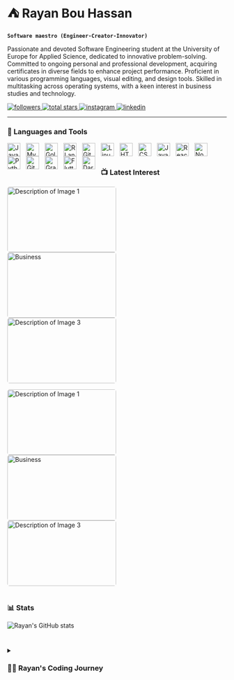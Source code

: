 # ⛺ Rayan Bou Hassan
**`Software maestro (Engineer-Creator-Innovator)`**

Passionate and devoted Software Engineering student at the University of Europe for Applied Science, dedicated to innovative problem-solving. Committed to ongoing personal and professional development,
acquiring certificates in diverse fields to enhance project performance. Proficient in various programming languages, visual editing, and design tools.
Skilled in multitasking across operating systems, with a keen interest in business studies and technology.

<p align="left">
   <a href="https://github.com/Rayanbh0?tab=followers">
      <img alt="followers" title="Follow me on Github" src="https://custom-icon-badges.demolab.com/github/followers/Rayanbh0?color=236ad3&labelColor=1155ba&style=for-the-badge&logo=person-add&label=Follow&logoColor=white"/>
   </a>
   <a href="https://github.com/Rayanbh0?tab=repositories&sort=stargazers">
      <img alt="total stars" title="Total stars on GitHub" src="https://custom-icon-badges.demolab.com/github/stars/Rayanbh0?color=55960c&style=for-the-badge&labelColor=488207&logo=star"/>
   </a>
   <a href="https://www.instagram.com/rayanbh__">
      <img alt="instagram" title="Follow me on Instagram" src="https://img.shields.io/badge/Instagram-Follow-lightgrey?style=for-the-badge&logo=instagram"/>
   </a>
   <a href="https://www.linkedin.com/in/rayan-bou-hassan-bb29a61b7">
      <img alt="linkedin" title="Connect with me on LinkedIn" src="https://img.shields.io/badge/LinkedIn-Connect-blue?style=for-the-badge&logo=linkedin"/>
   </a>
</p>

---

### 🧰 Languages and Tools

<img align="left" alt="Java" width="30px" style="padding-right:10px;" src="https://cdn.jsdelivr.net/gh/devicons/devicon/icons/java/java-original.svg"/>
<img align="left" alt="MySQL" width="30px" style="padding-right:10px;" src="https://cdn.jsdelivr.net/gh/devicons/devicon/icons/mysql/mysql-original.svg" />
<img align="left" alt="Golang" width="30px" style="padding-right:10px;" src="https://cdn.jsdelivr.net/gh/devicons/devicon/icons/go/go-original.svg" />
<img align="left" alt="R Language" width="30px" style="padding-right:10px;" src="https://cdn.jsdelivr.net/gh/devicons/devicon/icons/r/r-original.svg" />
<img align="left" alt="Git" width="30px" style="padding-right:10px;" src="https://cdn.jsdelivr.net/gh/devicons/devicon/icons/git/git-original.svg" />
<img align="left" alt="Linux" width="30px" style="padding-right:10px;" src="https://cdn.jsdelivr.net/gh/devicons/devicon/icons/linux/linux-original.svg" />
<img align="left" alt="HTML" width="30px" style="padding-right:10px;" src="https://cdn.jsdelivr.net/gh/devicons/devicon/icons/html5/html5-plain.svg" />
<img align="left" alt="CSS" width="30px" style="padding-right:10px;" src="https://cdn.jsdelivr.net/gh/devicons/devicon/icons/css3/css3-plain.svg" />
<img align="left" alt="JavaScript" width="30px" style="padding-right:10px;" src="https://cdn.jsdelivr.net/gh/devicons/devicon/icons/javascript/javascript-plain.svg" />
<img align="left" alt="React" width="30px" style="padding-right:10px;" src="https://cdn.jsdelivr.net/gh/devicons/devicon/icons/react/react-original.svg" />
<img align="left" alt="NodeJS" width="30px" style="padding-right:10px;" src="https://cdn.jsdelivr.net/gh/devicons/devicon/icons/nodejs/nodejs-original.svg" />
<img align="left" alt="Python" width="30px" style="padding-right:10px;" src="https://cdn.jsdelivr.net/gh/devicons/devicon/icons/python/python-plain.svg" />
<img align="left" alt="GitHub" width="30px" style="padding-right:10px;" src="https://cdn.jsdelivr.net/gh/devicons/devicon/icons/github/github-original.svg" />
<img align="left" alt="Gradle" width="30px" style="padding-right:10px;" src="https://cdn.jsdelivr.net/gh/devicons/devicon/icons/gradle/gradle-plain.svg" />
<img align="left" alt="Flutter" width="30px" style="padding-right:10px;" src="https://cdn.jsdelivr.net/gh/devicons/devicon/icons/flutter/flutter-original.svg" />
<img align="left" alt="Dart" width="30px" style="padding-right:10px;" src="https://cdn.jsdelivr.net/gh/devicons/devicon/icons/dart/dart-plain.svg" />
<br />

#

### 📺 Latest Interest

<!-- BEGIN CUSTOM IMAGES -->
<p align="left">
    <a href="link_to_project_1">
        <img src="https://media.istockphoto.com/id/1213691432/photo/tourists-sitting-near-campfire-under-starry-sky.jpg?s=612x612&w=0&k=20&c=6B2GdQROSabFQKrerTaYHaplaCU2UwiOFokyUW6hEp0=" alt="Description of Image 1" style="width:250px; height:150px; border-radius:5px; margin-right:10px;">
    </a>
    <a href="link_to_project_2">
        <img src="https://images.squarespace-cdn.com/content/v1/5beb4d1d7c9327376a4d452a/1600466853341-6N7GCJGANR9ZLUTBKGB1/Paulina-branding-photography-personal-portraits-transformational-portraits-headshot-business-portrait-img-400.jpg" alt="Business" style="width:250px; height:150px; border-radius:5px; margin-right:10px;">
    </a>
    <a href="link_to_project_3">
        <img src="https://www.corporatevision-news.com/wp-content/uploads/2022/04/Software-Development.jpg" alt="Description of Image 3" style="width:250px; height:150px; border-radius:5px; margin-right:10px;">
    </a>
</p>
<p align="left">
      <a href="link_to_project_1">
        <img src="https://media.istockphoto.com/id/1213691432/photo/tourists-sitting-near-campfire-under-starry-sky.jpg?s=612x612&w=0&k=20&c=6B2GdQROSabFQKrerTaYHaplaCU2UwiOFokyUW6hEp0=" alt="Description of Image 1" style="width:250px; height:150px; border-radius:5px; margin-right:10px;">
    </a>
    <a href="link_to_project_2">
        <img src="https://images.squarespace-cdn.com/content/v1/5beb4d1d7c9327376a4d452a/1600466853341-6N7GCJGANR9ZLUTBKGB1/Paulina-branding-photography-personal-portraits-transformational-portraits-headshot-business-portrait-img-400.jpg" alt="Business" style="width:250px; height:150px; border-radius:5px; margin-right:10px;">
    </a>
    <a href="link_to_project_3">
        <img src="https://www.corporatevision-news.com/wp-content/uploads/2022/04/Software-Development.jpg" alt="Description of Image 3" style="width:250px; height:150px; border-radius:5px; margin-right:10px;">
    </a>
</p>
<!-- END CUSTOM IMAGES -->



#

### 📊 Stats

![Rayan's GitHub stats](https://github-readme-stats.vercel.app/api?username=Rayanbh0&show_icons=true&theme=gruvbox)

<!-- ![GitHub Streak](https://streak-stats.demolab.com?user=Rayanbh0&theme=gruvbox&border_radius=4.5) -->

#

<details>
 <summary><h3>👨‍💻 Rayan's Coding Journey</h3></summary>
   My fascination with coding ignited during my 8th-grade years when I first explored HTML and CSS. This initial spark led me further into Python, especially during my experimentation with Linux on a somewhat temperamental laptop, primarily dedicated to writing essays and navigating VirtualBox.

My educational path veered towards a more technical direction when I enrolled in a specialized technical school. Here, I delved into an array of subjects, ranging from Assembly and OS fundamentals to network, coputer architecture, MS-DOS and programming languages like C.

Driven by an intrinsic curiosity, I ventured into Android Studio, eager to explore its potential. However, my initial attempts didn’t yield tangible outcomes. Subsequently, at university, I honed my skills further. I successfully crafted a full-stack website using HTML, CSS, and JavaScript, alongside developing apps with Flutter and Dart. I dived into Java's object-oriented programming paradigm and engaged with databases, leveraging MySQL in my Big Data and analytics exploration. Additionally, I undertook a project utilizing IBM SPSS.

Recently, I've devoted considerable effort to mastering JavaScript and React, expanding my toolkit and enhancing my proficiency in web development.

